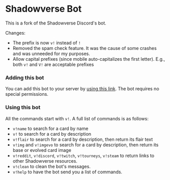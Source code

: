 # Shadowverse Bot

This is a fork of the Shadowverse Discord's bot.

Changes:

- The prefix is now `v!` instead of `!`
- Removed the spam check feature. It was the cause of some crashes and was unneeded for my purposes.
- Allow capital prefixes (since mobile auto-capitalizes the first letter). E.g., both `v!` and `V!` are acceptable prefixes

### Adding this bot

You can add this bot to your server by [using this link](https://discordapp.com/oauth2/authorize?client_id=436832310273245184&scope=bot). The bot requires no special permissions.

### Using this bot

All the commands start with `v!`. A full list of commands is as follows:
* `v!name` to search for a card by name
* `v!` to search for a card by description
* `v!flair` to search for a card by description, then return its flair text
* `v!img` and `v!imgevo` to search for a card by description, then return its base or evolved card image
* `v!reddit`, `v!discord`, `v!twitch`, `v!tourneys`, `v!steam` to return links to other Shadowverse resources.
* `v!clean` to clean the bot's messages.
* `v!help` to have the bot send you a list of commands.